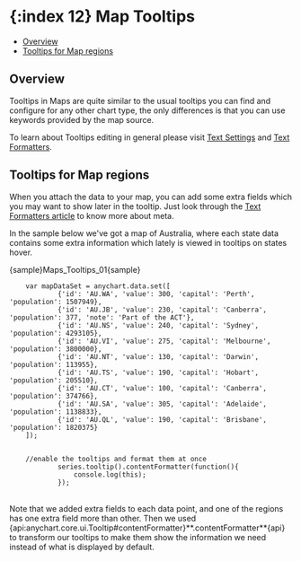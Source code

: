 {:index 12}
Map Tooltips
======================

* [Overview](#overview)
* [Tooltips for Map regions](#tooltips_for_map_regions)

## Overview 

Tooltips in Maps are quite similar to the usual tooltips you can find and configure for any other chart type, the only differences is that you can use keywords provided by the map source.

To learn about Tooltips editing in general please visit [Text Settings](../Appearance_Settings/Text_Settings) and [Text Formatters](..\Common_Settings/Text_Formatters).

## Tooltips for Map regions

When you attach the data to your map, you can add some extra fields which you may want to show later in the tooltip. Just look through the [Text Formatters article](..\Common_Settings/Text_Formatters) to know more about meta.

In the sample below we've got a map of Australia, where each state data contains some extra information which lately is viewed in tooltips on states hover.

{sample}Maps\_Tooltips\_01{sample}

```
	var mapDataSet = anychart.data.set([
            {'id': 'AU.WA', 'value': 300, 'capital': 'Perth', 'population': 1507949},
            {'id': 'AU.JB', 'value': 230, 'capital': 'Canberra', 'population': 377, 'note': 'Part of the ACT'},
            {'id': 'AU.NS', 'value': 240, 'capital': 'Sydney', 'population': 4293105},
            {'id': 'AU.VI', 'value': 275, 'capital': 'Melbourne', 'population': 3800000},
            {'id': 'AU.NT', 'value': 130, 'capital': 'Darwin', 'population': 113955},
            {'id': 'AU.TS', 'value': 190, 'capital': 'Hobart', 'population': 205510},
            {'id': 'AU.CT', 'value': 100, 'capital': 'Canberra', 'population': 374766},
            {'id': 'AU.SA', 'value': 305, 'capital': 'Adelaide', 'population': 1138833},
            {'id': 'AU.QL', 'value': 190, 'capital': 'Brisbane', 'population': 1820375}
    ]);
	
	
	//enable the tooltips and format them at once
            series.tooltip().contentFormatter(function(){
                console.log(this);
            });
```
<br>
Note that we added extra fields to each data point, and one of the regions has one extra field more than other. Then we used {api:anychart.core.ui.Tooltip#contentFormatter}**.contentFormatter**{api} to transform our tooltips to make them show the information we need instead of what is displayed by default.
